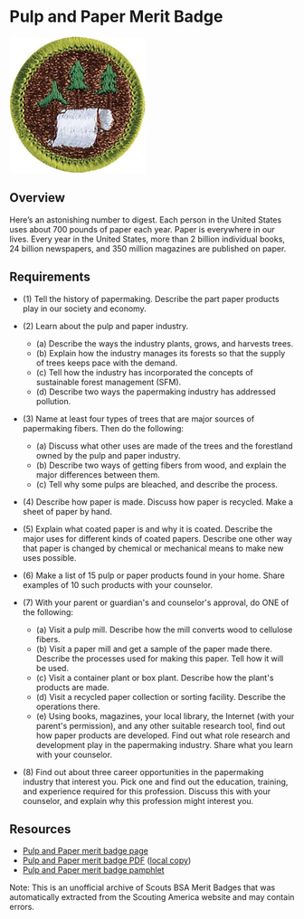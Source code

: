 

# Pulp and Paper Merit Badge

![Pulp and Paper Merit Badge](images/pulp-and-paper-merit-badge.jpg)

## Overview



Here’s an astonishing number to digest. Each person in the United States uses about 700 pounds of paper each year. Paper is everywhere in our lives. Every year in the United States, more than 2 billion individual books, 24 billion newspapers, and 350 million magazines are published on paper.

## Requirements

* (1) Tell the history of papermaking. Describe the part paper products play in our society and economy.
* (2) Learn about the pulp and paper industry.
    * (a) Describe the ways the industry plants, grows, and harvests trees.
    * (b) Explain how the industry manages its forests so that the supply of trees keeps pace with the demand.
    * (c) Tell how the industry has incorporated the concepts of sustainable forest management (SFM).
    * (d) Describe two ways the papermaking industry has addressed pollution.


* (3) Name at least four types of trees that are major sources of papermaking fibers. Then do the following:
    * (a) Discuss what other uses are made of the trees and the forestland owned by the pulp and paper industry.
    * (b) Describe two ways of getting fibers from wood, and explain the major differences between them.
    * (c) Tell why some pulps are bleached, and describe the process.


* (4) Describe how paper is made. Discuss how paper is recycled. Make a sheet of paper by hand.
* (5) Explain what coated paper is and why it is coated. Describe the major uses for different kinds of coated papers. Describe one other way that paper is changed by chemical or mechanical means to make new uses possible.
* (6) Make a list of 15 pulp or paper products found in your home. Share examples of 10 such products with your counselor.
* (7) With your parent or guardian's and counselor's approval, do ONE of the following:
    * (a) Visit a pulp mill. Describe how the mill converts wood to cellulose fibers.
    * (b) Visit a paper mill and get a sample of the paper made there. Describe the processes used for making this paper. Tell how it will be used.
    * (c) Visit a container plant or box plant. Describe how the plant's products are made.
    * (d) Visit a recycled paper collection or sorting facility. Describe the operations there.
    * (e) Using books, magazines, your local library, the Internet (with your parent's permission), and any other suitable research tool, find out how paper products are developed. Find out what role research and development play in the papermaking industry. Share what you learn with your counselor.


* (8) Find out about three career opportunities in the papermaking industry that interest you. Pick one and find out the education, training, and experience required for this profession. Discuss this with your counselor, and explain why this profession might interest you.


## Resources

- [Pulp and Paper merit badge page](https://www.scouting.org/merit-badges/pulp-and-paper/)
- [Pulp and Paper merit badge PDF](https://filestore.scouting.org/filestore/Merit_Badge_ReqandRes/Pamphlets/Pulp%20and%20Paper_2020.pdf) ([local copy](files/pulp-and-paper-merit-badge.pdf))
- [Pulp and Paper merit badge pamphlet](https://www.scoutshop.org/pulp-paper-merit-badge-pamphlet-655713.html)

Note: This is an unofficial archive of Scouts BSA Merit Badges that was automatically extracted from the Scouting America website and may contain errors.